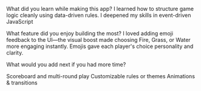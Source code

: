 What did you learn while making this app?
I learned how to structure game logic cleanly using data-driven rules.
I deepened my skills in event-driven JavaScript

What feature did you enjoy building the most?
I loved adding emoji feedback to the UI—the visual boost made choosing Fire, Grass, or Water more engaging instantly. Emojis gave each player's choice personality and clarity.

What would you add next if you had more time?

Scoreboard and multi-round play
Customizable rules or themes
Animations & transitions
